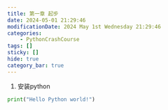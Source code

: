 ```yaml
---
title: 第一章 起步
date: 2024-05-01 21:29:46
modificationDate: 2024 May 1st Wednesday 21:29:46
categories: 
	- PythonCrashCourse
tags: []
sticky: []
hide: true
category_bar: true
---
```


1. 安装python


```python
print("Hello Python world!")
```
